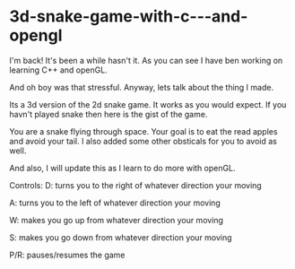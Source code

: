 # 3d-snake-game-with-c---and-opengl

I'm back! It's been a while hasn't it. As you can see I have ben working on learning C++ and openGL. 

And oh boy was that stressful. Anyway, lets talk about the thing I made. 

Its a 3d version of the 2d snake game. It works as you would expect.
If you havn't played snake then here is the gist of the game.

You are a snake flying through space. Your goal is to eat the read apples and avoid your tail.
I also added some other obsticals for you to avoid as well.

And also, I will update this as I learn to do more with openGL. 

Controls:
D: turns you to the right of whatever direction your moving

A: turns you to the left of whatever direction your moving

W: makes you go up from whatever direction your moving

S: makes you go down from whatever direction your moving

P/R: pauses/resumes the game
